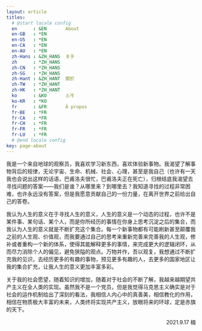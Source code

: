 ```yaml
---
layout: article
titles:
  # @start locale config
  en      : &EN       About
  en-GB   : *EN
  en-US   : *EN
  en-CA   : *EN
  en-AU   : *EN
  zh-Hans : &ZH_HANS  关于
  zh      : *ZH_HANS
  zh-CN   : *ZH_HANS
  zh-SG   : *ZH_HANS
  zh-Hant : &ZH_HANT  關於
  zh-TW   : *ZH_HANT
  zh-HK   : *ZH_HANT
  ko      : &KO       소개
  ko-KR   : *KO
  fr      : &FR       À propos
  fr-BE   : *FR
  fr-CA   : *FR
  fr-CH   : *FR
  fr-FR   : *FR
  fr-LU   : *FR
  # @end locale config
key: page-about
---
```


我是一个来自地球的观察员，我喜欢学习新东西，喜欢体验新事物。我渴望了解事物背后的规律，无论宇宙、生命、机械、社会、心理，甚至是我自己（也许有一天我也会说出这样的话语，巴甫洛夫很忙，巴甫洛夫正在死亡），归根结底我渴望去寻找问题的答案——我们是谁？从哪里来？到哪里去？我知道寻找的过程非常困难，也许永远没有答案，但是我愿意贡献自己的一份力量，在离开世界之前给出自己的答卷。

我认为人生的意义在于寻找人生的意义，人生的意义是一个动态的过程，也许不是某件事、某句话、某个人，而是你所经历的事情在你身上思考沉淀之后的集合，而我认为人生的意义就是不断扩充这个集合。每一个新事物都有可能刷新甚至颠覆我之前的人生观、价值观，而我要通过自己的思考来重新完善来完善我的人生观，修补或者重构一个新的体系，使得其能解释更多的事情，来完成更大的逻辑闭环，从而尽力消除个人的偏见，避免狭隘的观点。万物并作，吾以观复，我想通过不断扩充我的见识，去经历更多的有趣的事物，预见更多有趣的人，去更多的国家地区让我的集合扩充，让我人生的意义更加丰富多彩。

关于我的社会愿望，随着知识的增加，随着对于社会的不断了解，我越来越期望共产主义在全人类的实现。虽然我不是一个党员，但是我觉得马克思主义确实是对于社会的运作机制给出了深刻的看法，我相信人内心中的真善美，相信教化的作用，相信在物质极大丰富的未来，人类终将实现共产主义，放眼将来的环球，定是赤旗的天下。

<p align=right>2021.9.17 楠</p>
